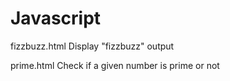 # Javascript
fizzbuzz.html
  Display "fizzbuzz" output

prime.html
  Check if a given number is prime or not
 
